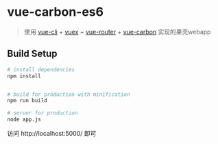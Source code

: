 # vue-carbon-es6

> 使用 [vue-cli](https://github.com/vuejs/vue-cli)  + [vuex](https://github.com/vuejs/vuex) + [vue-router](https://github.com/vuejs/vue-router) + [vue-carbon](https://github.com/myronliu347/vue-carbon) 实现的果壳webapp


## Build Setup

``` bash
# install dependencies
npm install


# build for production with minification
npm run build

# server for production
node app.js

```

访问 http://localhost:5000/ 即可


